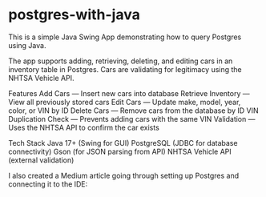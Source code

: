 # postgres-with-java
This is a simple Java Swing App demonstrating how to query Postgres using Java.


The app supports adding, retrieving, deleting, and editing cars in an inventory table in Postgres. Cars are validating for legitimacy using the NHTSA Vehicle API.

Features
  Add Cars — Insert new cars into database
  Retrieve Inventory — View all previously stored cars
  Edit Cars — Update make, model, year, color, or VIN by ID
  Delete Cars — Remove cars from the database by ID
  VIN Duplication Check — Prevents adding cars with the same VIN
  Validation — Uses the NHTSA API to confirm the car exists
  
Tech Stack
  Java 17+ (Swing for GUI)
  PostgreSQL (JDBC for database connectivity)
  Gson (for JSON parsing from API)
  NHTSA Vehicle API (external validation)

I also created a Medium article going through setting up Postgres and connecting it to the IDE:  
